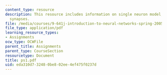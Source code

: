 ```yaml
---
content_type: resource
description: This resource includes information on single neuron model,and  modeling
  synapses.
file: /media/courses/9-641j-introduction-to-neural-networks-spring-2005/eda310d732480be802ee4ef475f0237d_ps1.pdf
file_type: application/pdf
learning_resource_types:
- Assignments
ocw_type: OCWFile
parent_title: Assignments
parent_type: CourseSection
resourcetype: Document
title: ps1.pdf
uid: eda310d7-3248-0be8-02ee-4ef475f0237d
---
```

